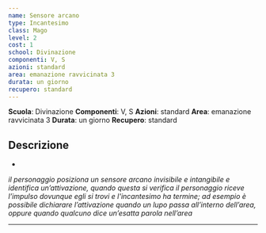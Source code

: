 ```yaml
---
name: Sensore arcano
type: Incantesimo
class: Mago
level: 2
cost: 1
school: Divinazione
componenti: V, S
azioni: standard
area: emanazione ravvicinata 3
durata: un giorno
recupero: standard
---
```

**Scuola**: Divinazione
**Componenti**: V, S
**Azioni**: standard
**Area**: emanazione ravvicinata 3
**Durata**: un giorno
**Recupero**: standard

**Descrizione**
-

-

*il personaggio posiziona un sensore arcano invisibile e intangibile e identifica un’attivazione, quando questa si verifica il personaggio riceve l’impulso dovunque egli si trovi e l'incantesimo ha termine; ad esempio è possibile dichiarare l’attivazione quando un lupo passa all’interno dell’area, oppure quando qualcuno dice un’esatta parola nell’area*

---